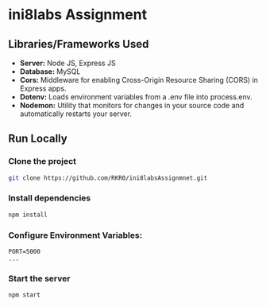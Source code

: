 # ini8labs Assignment



## Libraries/Frameworks Used


- **Server:** Node JS, Express JS
- **Database:** MySQL
- **Cors:** Middleware for enabling Cross-Origin Resource Sharing (CORS) in Express apps.
- **Dotenv:** Loads environment variables from a .env file into process.env.
- **Nodemon:** Utility that monitors for changes in your source code and automatically restarts your server.


## Run Locally

### Clone the project

```bash
git clone https://github.com/RKR0/ini8labsAssignmnet.git
```



### Install dependencies

```bash
npm install
```


### Configure Environment Variables:

```dotenv
PORT=5000
...
```

### Start the server
```bash
npm start

```


